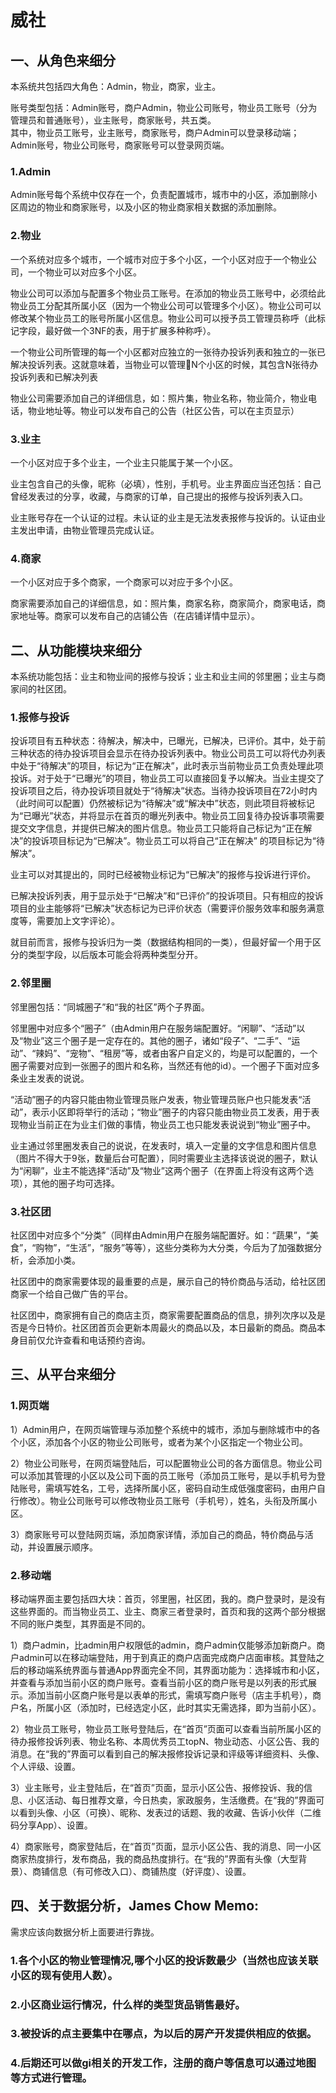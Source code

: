 # 威社

## 一、从角色来细分
本系统共包括四大角色：Admin，物业，商家，业主。  
  
账号类型包括：Admin账号，商户Admin，物业公司账号，物业员工账号（分为管理员和普通账号），业主账号，商家账号，共五类。  
其中，物业员工账号，业主账号，商家账号，商户Admin可以登录移动端；Admin账号，物业公司账号，商家账号可以登录网页端。  
### 1.Admin  
Admin账号每个系统中仅存在一个，负责配置城市，城市中的小区，添加删除小区周边的物业和商家账号，以及小区的物业商家相关数据的添加删除。
### 2.物业  
一个系统对应多个城市，一个城市对应于多个小区，一个小区对应于一个物业公司，一个物业可以对应多个小区。  
  
物业公司可以添加与配置多个物业员工账号。在添加的物业员工账号中，必须给此物业员工分配其所属小区（因为一个物业公司可以管理多个小区）。物业公司可以修改某个物业员工的账号所属小区信息。物业公司可以授予员工管理员称呼（此标记字段，最好做一个3NF的表，用于扩展多种称呼）。  
  
一个物业公司所管理的每一个小区都对应独立的一张待办投诉列表和独立的一张已解决投诉列表。这就意味着，当物业可以管理N个小区的时候，其包含N张待办投诉列表和已解决列表  
  
物业公司需要添加自己的详细信息，如：照片集，物业名称，物业简介，物业电话，物业地址等。物业可以发布自己的公告（社区公告，可以在主页显示）    
 
### 3.业主  
一个小区对应于多个业主，一个业主只能属于某一个小区。  
  
业主包含自己的头像，昵称（必填），性别，手机号。业主界面应当还包括：自己曾经发表过的分享，收藏，与商家的订单，自己提出的报修与投诉列表入口。  
  
业主账号存在一个认证的过程。未认证的业主是无法发表报修与投诉的。认证由业主发出申请，由物业管理员完成认证。  
  
### 4.商家  
一个小区对应于多个商家，一个商家可以对应于多个小区。  
  
商家需要添加自己的详细信息，如：照片集，商家名称，商家简介，商家电话，商家地址等。商家可以发布自己的店铺公告（在店铺详情中显示）。  
  
## 二、从功能模块来细分  
本系统功能包括：业主和物业间的报修与投诉；业主和业主间的邻里圈；业主与商家间的社区团。  
### 1.报修与投诉  
投诉项目有五种状态：待解决，解决中，已曝光，已解决，已评价。其中，处于前三种状态的待办投诉项目会显示在待办投诉列表中。物业公司员工可以将代办列表中处于“待解决”的项目，标记为“正在解决”，此时表示当前物业员工负责处理此项投诉。对于处于“已曝光”的项目，物业员工可以直接回复予以解决。当业主提交了投诉项目之后，待办投诉项目就处于“待解决”状态。当待办投诉项目在72小时内（此时间可以配置）仍然被标记为“待解决”或“解决中”状态，则此项目将被标记为“已曝光”状态，并将显示在首页的曝光列表中。物业员工回复待办投诉事项需要提交文字信息，并提供已解决的图片信息。物业员工只能将自己标记为“正在解决”的投诉项目标记为“已解决”。物业员工可以将自己“正在解决” 的项目标记为“待解决”。  
  
业主可以对其提出的，同时已经被物业标记为“已解决”的报修与投诉进行评价。   
  
已解决投诉列表，用于显示处于“已解决”和“已评价”的投诉项目。只有相应的投诉项目的业主能够将“已解决”状态标记为已评价状态（需要评价服务效率和服务满意度等，需要加上文字评论）。  
  
就目前而言，报修与投诉归为一类（数据结构相同的一类），但最好留一个用于区分的类型字段，以后版本可能会将两种类型分开。 
### 2.邻里圈  
邻里圈包括：“同城圈子”和“我的社区”两个子界面。  
  
邻里圈中对应多个“圈子”（由Admin用户在服务端配置好。“闲聊”、“活动”以及“物业”这三个圈子是一定存在的。其他的圈子，诸如“段子”、“二手”、“运动”、“辣妈”、“宠物”、“租房”等，或者由客户自定义的，均是可以配置的，一个圈子需要对应到一张圈子的图片和名称，当然还有他的id）。一个圈子下面对应多条业主发表的说说。  
  
“活动”圈子的内容只能由物业管理员账户发表，物业管理员账户也只能发表“活动”，表示小区即将举行的活动；“物业”圈子的内容只能由物业员工发表，用于表现物业当前正在为业主们做的事情，物业员工也只能发表说说到“物业”圈子中。  
  
业主通过邻里圈发表自己的说说，在发表时，填入一定量的文字信息和图片信息（图片不得大于9张，数量后台可配置），同时需要业主选择该说说的圈子，默认为“闲聊”，业主不能选择“活动”及“物业”这两个圈子（在界面上将没有这两个选项），其他的圈子均可选择。  
### 3.社区团  
社区团中对应多个“分类”（同样由Admin用户在服务端配置好。如：“蔬果”，“美食”，“购物”，“生活”，“服务”等等），这些分类称为大分类，今后为了加强数据分析，会添加小类。  
  
社区团中的商家需要体现的最重要的点是，展示自己的特价商品与活动，给社区团商家一个给自己做广告的平台。  
  
社区团中，商家拥有自己的商店主页，商家需要配置商品的信息，排列次序以及是否是今日特价。社区团首页会更新本周最火的商品以及，本日最新的商品。商品本身目前仅允许查看和电话预约咨询。  
  
## 三、从平台来细分    
### 1.网页端  
1）Admin用户，在网页端管理与添加整个系统中的城市，添加与删除城市中的各个小区，添加各个小区的物业公司账号，或者为某个小区指定一个物业公司。  
  
2）物业公司账号，在网页端登陆后，可以配置物业公司的各方面信息。物业公司可以添加其管理的小区以及公司下面的员工账号（添加员工账号，是以手机号为登陆账号，需填写姓名，工号，选择所属小区，密码自动生成低强度密码，由用户自行修改）。物业公司账号可以修改物业员工账号（手机号），姓名，头衔及所属小区。  
  
3）商家账号可以登陆网页端，添加商家详情，添加自己的商品，特价商品与活动，并设置展示顺序。  
### 2.移动端  
移动端界面主要包括四大块：首页，邻里圈，社区团，我的。商户登录时，是没有这些界面的。而当物业员工、业主、商家三者登录时，首页和我的这两个部分根据不同的账户类型，其界面是不同的。  
  
1）商户admin，比admin用户权限低的admin，商户admin仅能够添加新商户。商户admin可以在移动端登陆，用于到真正的商户店面完成商户店面审核。其登陆之后的移动端系统界面与普通App界面完全不同，其界面功能为：选择城市和小区，并查看与添加当前小区的商户账号。查看当前小区的商户账号是以列表的形式展示。添加当前小区商户账号是以表单的形式，需填写商户账号（店主手机号），商户名，所属小区（添加时，已经选定小区，此时其实无需选择，即为当前小区）。  
  
2）物业员工账号，物业员工账号登陆后，在“首页”页面可以查看当前所属小区的待办报修投诉列表、物业名称、本周优秀员工topN、物业动态、小区公告、我的消息。在“我的”界面可以看到自己的解决报修投诉记录和评级等详细资料、头像、个人评级、设置。  
  
3）业主账号，业主登陆后，在“首页”页面，显示小区公告、报修投诉、我的信息、小区活动、每日推荐文章，今日热卖，家政服务，生活缴费。在“我的”界面可以看到头像、小区（可换）、昵称、发表过的话题、我的收藏、告诉小伙伴（二维码分享App）、设置。  
  
4）商家账号，商家登陆后，在“首页”页面，显示小区公告、我的消息、同一小区商家热度排行，发布商品，我的商品热度排行。在“我的”界面有头像（大型背景）、商铺信息（有可修改入口）、商铺热度（好评度）、设置。  
  
## 四、关于数据分析，James Chow Memo:
需求应该向数据分析上面要进行靠拢。
### 1.各个小区的物业管理情况,哪个小区的投诉数最少（当然也应该关联小区的现有使用人数）。
### 2.小区商业运行情况，什么样的类型货品销售最好。
### 3.被投诉的点主要集中在哪点，为以后的房产开发提供相应的依据。
### 4.后期还可以做gi相关的开发工作，注册的商户等信息可以通过地图等方式进行管理。